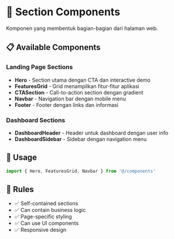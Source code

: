 # 📄 Section Components

Komponen yang membentuk bagian-bagian dari halaman web.

## 📋 **Available Components**

### Landing Page Sections
- **Hero** - Section utama dengan CTA dan interactive demo
- **FeaturesGrid** - Grid menampilkan fitur-fitur aplikasi
- **CTASection** - Call-to-action section dengan gradient
- **Navbar** - Navigation bar dengan mobile menu
- **Footer** - Footer dengan links dan informasi

### Dashboard Sections
- **DashboardHeader** - Header untuk dashboard dengan user info
- **DashboardSidebar** - Sidebar dengan navigation menu

## 🎯 **Usage**

```typescript
import { Hero, FeaturesGrid, Navbar } from '@/components'
```

## 📝 **Rules**

- ✅ Self-contained sections
- ✅ Can contain business logic
- ✅ Page-specific styling
- ✅ Can use UI components
- ✅ Responsive design
